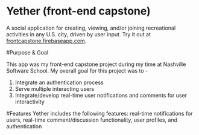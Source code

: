 # Yether (front-end capstone)
A social application for creating, viewing, and/or joining recreational activities in any U.S. city, driven by user input. Try it out at [frontcapstone.firebaseapp.com](https://frontcapstone.firebaseapp.com/#/login).

#Purpose & Goal

This app was my front-end capstone project during my time at Nashville Software School. My overall goal for this project was to -
 1. Integrate an authentication process
 2. Serve multiple interacting users
 3. Integrate/develop real-time user notifications and comments for user interactivity

#Features
Yether includes the following features: real-time notifications for users, real-time comment/discussion functionality, user profiles, and authentication


